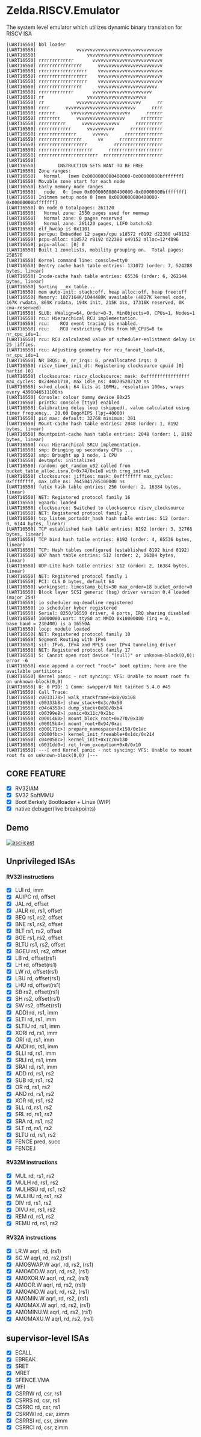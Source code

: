 # Zelda.RISCV.Emulator
The system level emulator which utilizes dynamic binary translation for RISCV ISA
```
[UART16550] bbl loader
[UART16550]               vvvvvvvvvvvvvvvvvvvvvvvvvvvvvvvv
[UART16550]                   vvvvvvvvvvvvvvvvvvvvvvvvvvvv
[UART16550] rrrrrrrrrrrrr       vvvvvvvvvvvvvvvvvvvvvvvvvv
[UART16550] rrrrrrrrrrrrrrrr      vvvvvvvvvvvvvvvvvvvvvvvv
[UART16550] rrrrrrrrrrrrrrrrrr    vvvvvvvvvvvvvvvvvvvvvvvv
[UART16550] rrrrrrrrrrrrrrrrrr    vvvvvvvvvvvvvvvvvvvvvvvv
[UART16550] rrrrrrrrrrrrrrrrrr    vvvvvvvvvvvvvvvvvvvvvvvv
[UART16550] rrrrrrrrrrrrrrrr      vvvvvvvvvvvvvvvvvvvvvv
[UART16550] rrrrrrrrrrrrr       vvvvvvvvvvvvvvvvvvvvvv
[UART16550] rr                vvvvvvvvvvvvvvvvvvvvvv
[UART16550] rr            vvvvvvvvvvvvvvvvvvvvvvvv      rr
[UART16550] rrrr      vvvvvvvvvvvvvvvvvvvvvvvvvv      rrrr
[UART16550] rrrrrr      vvvvvvvvvvvvvvvvvvvvvv      rrrrrr
[UART16550] rrrrrrrr      vvvvvvvvvvvvvvvvvv      rrrrrrrr
[UART16550] rrrrrrrrrr      vvvvvvvvvvvvvv      rrrrrrrrrr
[UART16550] rrrrrrrrrrrr      vvvvvvvvvv      rrrrrrrrrrrr
[UART16550] rrrrrrrrrrrrrr      vvvvvv      rrrrrrrrrrrrrr
[UART16550] rrrrrrrrrrrrrrrr      vv      rrrrrrrrrrrrrrrr
[UART16550] rrrrrrrrrrrrrrrrrr          rrrrrrrrrrrrrrrrrr
[UART16550] rrrrrrrrrrrrrrrrrrrr      rrrrrrrrrrrrrrrrrrrr
[UART16550] rrrrrrrrrrrrrrrrrrrrrr  rrrrrrrrrrrrrrrrrrrrrr
[UART16550]
[UART16550]        INSTRUCTION SETS WANT TO BE FREE
[UART16550] Zone ranges:
[UART16550]   Normal   [mem 0x0000000080400000-0x00000000bfffffff]
[UART16550] Movable zone start for each node
[UART16550] Early memory node ranges
[UART16550]   node   0: [mem 0x0000000080400000-0x00000000bfffffff]
[UART16550] Initmem setup node 0 [mem 0x0000000080400000-0x00000000bfffffff]
[UART16550] On node 0 totalpages: 261120
[UART16550]   Normal zone: 2550 pages used for memmap
[UART16550]   Normal zone: 0 pages reserved
[UART16550]   Normal zone: 261120 pages, LIFO batch:63
[UART16550] elf_hwcap is 0x1101
[UART16550] percpu: Embedded 12 pages/cpu s18572 r8192 d22388 u49152
[UART16550] pcpu-alloc: s18572 r8192 d22388 u49152 alloc=12*4096
[UART16550] pcpu-alloc: [0] 0
[UART16550] Built 1 zonelists, mobility grouping on.  Total pages: 258570
[UART16550] Kernel command line: console=tty0
[UART16550] Dentry cache hash table entries: 131072 (order: 7, 524288 bytes, linear)
[UART16550] Inode-cache hash table entries: 65536 (order: 6, 262144 bytes, linear)
[UART16550] Sorting __ex_table...
[UART16550] mem auto-init: stack:off, heap alloc:off, heap free:off
[UART16550] Memory: 1027164K/1044480K available (4827K kernel code, 167K rwdata, 869K rodata, 194K init, 215K bss, 17316K reserved, 0K cma-reserved)
[UART16550] SLUB: HWalign=64, Order=0-3, MinObjects=0, CPUs=1, Nodes=1
[UART16550] rcu: Hierarchical RCU implementation.
[UART16550] rcu:    RCU event tracing is enabled.
[UART16550] rcu:    RCU restricting CPUs from NR_CPUS=8 to nr_cpu_ids=1.
[UART16550] rcu: RCU calculated value of scheduler-enlistment delay is 25 jiffies.
[UART16550] rcu: Adjusting geometry for rcu_fanout_leaf=16, nr_cpu_ids=1
[UART16550] NR_IRQS: 0, nr_irqs: 0, preallocated irqs: 0
[UART16550] riscv_timer_init_dt: Registering clocksource cpuid [0] hartid [0]
[UART16550] clocksource: riscv_clocksource: mask: 0xffffffffffffffff max_cycles: 0x24e6a1710, max_idle_ns: 440795202120 ns
[UART16550] sched_clock: 64 bits at 10MHz, resolution 100ns, wraps every 4398046511100ns
[UART16550] Console: colour dummy device 80x25
[UART16550] printk: console [tty0] enabled
[UART16550] Calibrating delay loop (skipped), value calculated using timer frequency.. 20.00 BogoMIPS (lpj=40000)
[UART16550] pid_max: default: 32768 minimum: 301
[UART16550] Mount-cache hash table entries: 2048 (order: 1, 8192 bytes, linear)
[UART16550] Mountpoint-cache hash table entries: 2048 (order: 1, 8192 bytes, linear)
[UART16550] rcu: Hierarchical SRCU implementation.
[UART16550] smp: Bringing up secondary CPUs ...
[UART16550] smp: Brought up 1 node, 1 CPU
[UART16550] devtmpfs: initialized
[UART16550] random: get_random_u32 called from bucket_table_alloc.isra.0+0x74/0x1e8 with crng_init=0
[UART16550] clocksource: jiffies: mask: 0xffffffff max_cycles: 0xffffffff, max_idle_ns: 7645041785100000 ns
[UART16550] futex hash table entries: 256 (order: 2, 16384 bytes, linear)
[UART16550] NET: Registered protocol family 16
[UART16550] vgaarb: loaded
[UART16550] clocksource: Switched to clocksource riscv_clocksource
[UART16550] NET: Registered protocol family 2
[UART16550] tcp_listen_portaddr_hash hash table entries: 512 (order: 0, 6144 bytes, linear)
[UART16550] TCP established hash table entries: 8192 (order: 3, 32768 bytes, linear)
[UART16550] TCP bind hash table entries: 8192 (order: 4, 65536 bytes, linear)
[UART16550] TCP: Hash tables configured (established 8192 bind 8192)
[UART16550] UDP hash table entries: 512 (order: 2, 16384 bytes, linear)
[UART16550] UDP-Lite hash table entries: 512 (order: 2, 16384 bytes, linear)
[UART16550] NET: Registered protocol family 1
[UART16550] PCI: CLS 0 bytes, default 64
[UART16550] workingset: timestamp_bits=30 max_order=18 bucket_order=0
[UART16550] Block layer SCSI generic (bsg) driver version 0.4 loaded (major 254)
[UART16550] io scheduler mq-deadline registered
[UART16550] io scheduler kyber registered
[UART16550] Serial: 8250/16550 driver, 4 ports, IRQ sharing disabled
[UART16550] 10000000.uart: ttyS0 at MMIO 0x10000000 (irq = 0, base_baud = 230400) is a 16550A
[UART16550] loop: module loaded
[UART16550] NET: Registered protocol family 10
[UART16550] Segment Routing with IPv6
[UART16550] sit: IPv6, IPv4 and MPLS over IPv4 tunneling driver
[UART16550] NET: Registered protocol family 17
[UART16550] S: Cannot open root device "(null)" or unknown-block(0,0): error -6
[UART16550] ease append a correct "root=" boot option; here are the available partitions:
[UART16550] Kernel panic - not syncing: VFS: Unable to mount root fs on unknown-block(0,0)
[UART16550] U: 0 PID: 1 Comm: swapper/0 Not tainted 5.4.0 #45
[UART16550] Call Trace:
[UART16550] c0033178>] walk_stackframe+0x0/0x108
[UART16550] c00333b8>] show_stack+0x3c/0x50
[UART16550] c04c4358>] dump_stack+0x88/0xb4
[UART16550] c00399e8>] panic+0x11c/0x2bc
[UART16550] c0001460>] mount_block_root+0x270/0x330
[UART16550] c00015b4>] mount_root+0x94/0xac
[UART16550] c000171c>] prepare_namespace+0x150/0x1ac
[UART16550] c0000fbc>] kernel_init_freeable+0x1dc/0x214
[UART16550] c04e058c>] kernel_init+0x1c/0x130
[UART16550] c0031dd0>] ret_from_exception+0x0/0x10
[UART16550] ---[ end Kernel panic - not syncing: VFS: Unable to mount root fs on unknown-block(0,0) ]---
```

## CORE FEATURE
- [X] RV32IAM 
- [X] SV32 SoftMMU
- [X] Boot Berkely Bootloader + Linux (WIP)
- [X] native debuger(live breakpoints)

## Demo
[![asciicast](https://asciinema.org/a/lALhpxEOtLeGzPvnoyTA3AMjH.svg)](https://asciinema.org/a/lALhpxEOtLeGzPvnoyTA3AMjH)

## Unprivileged ISAs
#### RV32I instructions
- [X] LUI rd, imm
- [X] AUIPC rd, offset
- [X] JAL rd, offset
- [X] JALR rd, rs1, offset
- [X] BEQ rs1, rs2, offset
- [x] BNE rs1, rs2, offset
- [x] BLT rs1, rs2, offset
- [x] BGE rs1, rs2, offset
- [x] BLTU rs1, rs2, offset
- [x] BGEU rs1, rs2, offset
- [x] LB rd, offset(rs1)
- [x] LH rd, offset(rs1)
- [x] LW rd, offset(rs1)
- [x] LBU rd, offset(rs1)
- [x] LHU rd, offset(rs1)
- [x] SB rs2, offset(rs1)
- [x] SH rs2, offset(rs1)
- [x] SW rs2, offset(rs1)
- [x] ADDI rd, rs1, imm
- [x] SLTI rd, rs1, imm
- [x] SLTIU rd, rs1, imm
- [x] XORI rd, rs1, imm
- [x] ORI rd, rs1, imm
- [x] ANDI rd, rs1, imm
- [x] SLLI rd, rs1, imm
- [x] SRLI rd, rs1, imm
- [x] SRAI rd, rs1, imm
- [x] ADD rd, rs1, rs2
- [x] SUB rd, rs1, rs2
- [x] OR rd, rs1, rs2
- [x] AND rd, rs1, rs2
- [x] XOR rd, rs1, rs2
- [x] SLL rd, rs1, rs2
- [x] SRL rd, rs1, rs2
- [x] SRA rd, rs1, rs2
- [x] SLT rd, rs1, rs2
- [x] SLTU rd, rs1, rs2
- [x] FENCE pred, succ
- [X] FENCE.I

#### RV32M instructions
- [X] MUL rd, rs1, rs2
- [X] MULH rd, rs1, rs2
- [X] MULHSU rd, rs1, rs2
- [X] MULHU rd, rs1, rs2
- [X] DIV rd, rs1, rs2
- [X] DIVU rd, rs1, rs2
- [X] REM rd, rs1, rs2
- [X] REMU rd, rs1, rs2

#### RV32A instructions

- [X] LR.W aqrl, rd, (rs1)
- [X] SC.W aqrl, rd, rs2,(rs1)
- [X] AMOSWAP.W aqrl, rd, rs2, (rs1) 
- [X] AMOADD.W aqrl, rd, rs2, (rs1) 
- [X] AMOXOR.W aqrl, rd, rs2, (rs1) 
- [X] AMOOR.W aqrl, rd, rs2, (rs1) 
- [X] AMOAND.W aqrl, rd, rs2, (rs1) 
- [X] AMOMIN.W aqrl, rd, rs2, (rs1) 
- [X] AMOMAX.W aqrl, rd, rs2, (rs1) 
- [X] AMOMINU.W aqrl, rd, rs2, (rs1) 
- [X] AMOMAXU.W aqrl, rd, rs2, (rs1)

## supervisor-level ISAs

- [X] ECALL
- [X] EBREAK
- [X] SRET
- [X] MRET
- [X] SFENCE.VMA
- [X] WFI 
- [X] CSRRW rd, csr, rs1 
- [X] CSRRS rd, csr, rs1
- [X] CSRRC rd, csr, rs1
- [X] CSRRWI rd, csr, zimm
- [X] CSRRSI rd, csr, zimm
- [X] CSRRCI rd, csr, zimm

